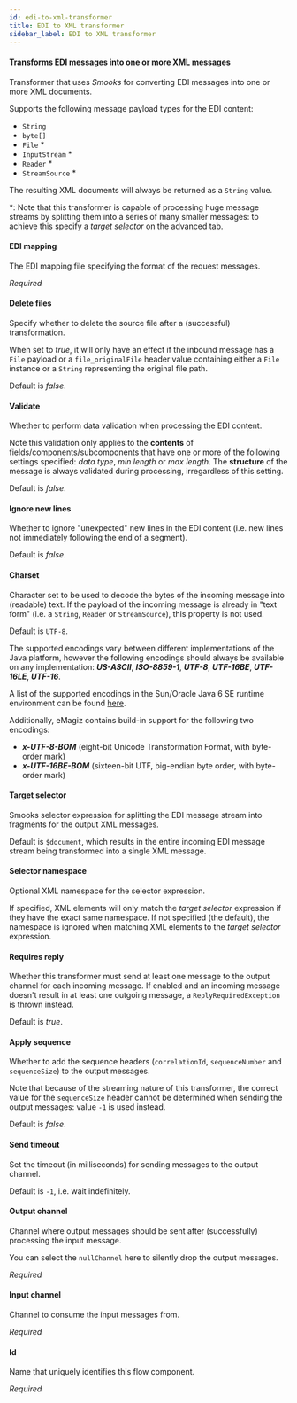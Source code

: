 ```yaml
---
id: edi-to-xml-transformer
title: EDI to XML transformer
sidebar_label: EDI to XML transformer
---
```

#### Transforms EDI messages into one or more XML messages
Transformer that uses <i>Smooks</i> for converting EDI messages into one or more XML documents.

Supports the following message payload types for the EDI content:
- <code>String</code>
- <code>byte[]</code>
- <code>File</code> *
- <code>InputStream</code> *
- <code>Reader</code> *
- <code>StreamSource</code> *

The resulting XML documents will always be returned as a <code>String</code> value.

*: Note that this transformer is capable of processing huge message streams by splitting them into a series of many smaller messages: to achieve this specify a <i>target selector</i> on the advanced tab.

#### EDI mapping
The EDI mapping file specifying the format of the request messages.

<i>Required</i>

#### Delete files
Specify whether to delete the source file after a (successful) transformation.

When set to <i>true</i>, it will only have an effect if the inbound message has a <code>File</code> payload or a <code>file_originalFile</code> header value containing either a <code>File</code> instance or a <code>String</code> representing the original file path. 

Default is <i>false</i>.

#### Validate
Whether to perform data validation when processing the EDI content.

Note this validation only applies to the <b>contents</b> of fields/components/subcomponents that have one or more of the following settings specified: <i>data type</i>, <i>min length</i> or <i>max length</i>. The <b>structure</b> of the message is always validated during processing, irregardless of this setting.

Default is <i>false</i>.

#### Ignore new lines
Whether to ignore "unexpected" new lines in the EDI content (i.e. new lines not immediately following the end of a segment).

Default is <i>false</i>.

#### Charset
Character set to be used to decode the bytes of the incoming message into (readable) text. If the payload of the incoming message is already in "text form" (i.e. a <code>String</code>, <code>Reader</code> or <code>StreamSource</code>), this property is not used. 

Default is <code>UTF-8</code>.

The supported encodings vary between different implementations of the Java platform, however the following encodings should always be available on any implementation: <b><i>US-ASCII</i></b>, <b><i>ISO-8859-1</i></b>, <b><i>UTF-8</i></b>, <b><i>UTF-16BE</i></b>, <b><i>UTF-16LE</i></b>, <b><i>UTF-16</i></b>.

A list of the supported encodings in the Sun/Oracle Java 6 SE runtime environment can be found <a href="http://docs.oracle.com/javase/6/docs/technotes/guides/intl/encoding.doc.html">here</a>.

Additionally, eMagiz contains build-in support for the following two encodings:
 - <b><i>x-UTF-8-BOM</i></b> (eight-bit Unicode Transformation Format, with byte-order mark)
 - <b><i>x-UTF-16BE-BOM</i></b> (sixteen-bit UTF, big-endian byte order, with byte-order mark)

#### Target selector
Smooks selector expression for splitting the EDI message stream into fragments for the output XML messages.

Default is <code>$document</code>, which results in the entire incoming EDI message stream being transformed into a single XML message.

#### Selector namespace
Optional XML namespace for the selector expression.

If specified, XML elements will only match the <i>target selector</i> expression if they have the exact same namespace. If not specified (the default), the namespace is ignored when matching XML elements to the <i>target selector</i> expression.

#### Requires reply
Whether this transformer must send at least one message to the output channel for each incoming message. If enabled and an incoming message doesn't result in at least one outgoing message, a <code>ReplyRequiredException</code> is thrown instead. 

Default is <i>true</i>.

#### Apply sequence
Whether to add the sequence headers (<code>correlationId</code>, <code>sequenceNumber</code> and <code>sequenceSize</code>) to the output messages.

Note that because of the streaming nature of this transformer, the correct value for the <code>sequenceSize</code> header cannot be determined when sending the output messages: value <code>-1</code> is used instead.

Default is <i>false</i>.

#### Send timeout
Set the timeout (in milliseconds) for sending messages to the output channel. 

Default is <code>-1</code>, i.e. wait indefinitely.

#### Output channel
Channel where output messages should be sent after (successfully) processing the input message.

You can select the <code>nullChannel</code> here to silently drop the output messages.

<i>Required</i>

#### Input channel
Channel to consume the input messages from.

<i>Required</i>

#### Id
Name that uniquely identifies this flow component.

<i>Required</i>

